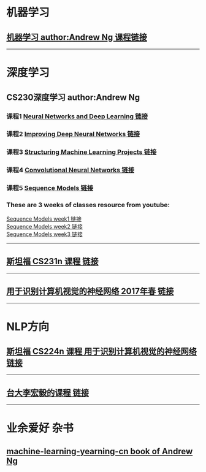 # 机器学习
## [机器学习 author:Andrew Ng  课程链接](https://www.coursera.org/learn/machine-learning)
------
# 深度学习  
## CS230深度学习    author:Andrew Ng
### 课程1 [Neural Networks and Deep Learning 链接](https://www.coursera.org/learn/neural-networks-deep-learning)
### 课程2 [Improving Deep Neural Networks 链接](https://www.coursera.org/learn/deep-neural-network)
### 课程3 [Structuring Machine Learning Projects 链接](https://www.coursera.org/learn/machine-learning-projects)
### 课程4 [Convolutional Neural Networks 链接](https://www.coursera.org/learn/convolutional-neural-networks)
### 课程5 [Sequence Models 链接](https://www.coursera.org/learn/nlp-sequence-models)
### These are 3 weeks of classes resource from youtube:  
[Sequence Models week1 链接](https://www.youtube.com/watch?v=yEfsDHymL0w&list=PLZnyIsit9AM7yeTZuBmezKNc6hFHUPImh)  
[Sequence Models week2 链接](https://www.youtube.com/watch?v=YgpI2aROLlo&list=PLZnyIsit9AM7HBPn6m06ddzw_N9zGk--2)  
[Sequence Models week3 链接](https://www.youtube.com/watch?v=186rxP6qfJA&list=PLZnyIsit9AM7VI4ylALdbeS93i-nonUzZ)  

--------
## [斯坦福 CS231n 课程 链接](http://cs231n.stanford.edu/)
---
## [用于识别计算机视觉的神经网络 2017年春 链接](https://www.youtube.com/playlist?list=PL3FW7Lu3i5JvHM8ljYj-zLfQRF3EO8sYv)
----
# NLP方向
## [斯坦福 CS224n 课程   用于识别计算机视觉的神经网络 链接](http://web.stanford.edu/class/cs224n/)
-----
## [台大李宏毅的课程 链接](http://speech.ee.ntu.edu.tw/~tlkagk/courses.html)
-----
# 业余爱好 杂书  
## [machine-learning-yearning-cn book of Andrew Ng](https://accepteddoge.github.io/machine-learning-yearning-cn/)
